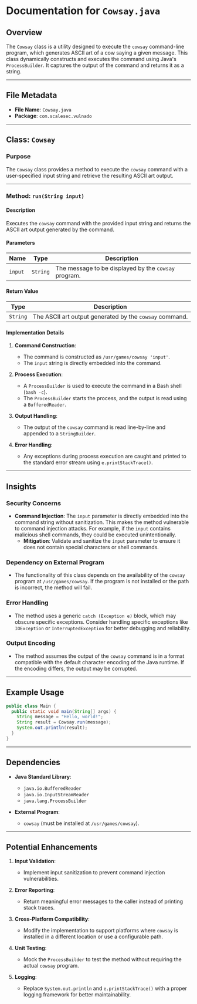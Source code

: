 # Documentation for `Cowsay.java`

## Overview
The `Cowsay` class is a utility designed to execute the `cowsay` command-line program, which generates ASCII art of a cow saying a given message. This class dynamically constructs and executes the command using Java's `ProcessBuilder`. It captures the output of the command and returns it as a string.

---

## File Metadata
- **File Name**: `Cowsay.java`
- **Package**: `com.scalesec.vulnado`

---

## Class: `Cowsay`

### Purpose
The `Cowsay` class provides a method to execute the `cowsay` command with a user-specified input string and retrieve the resulting ASCII art output.

---

### Method: `run(String input)`

#### Description
Executes the `cowsay` command with the provided input string and returns the ASCII art output generated by the command.

#### Parameters
| Name   | Type   | Description                                      |
|--------|--------|--------------------------------------------------|
| `input`| `String`| The message to be displayed by the `cowsay` program.|

#### Return Value
| Type     | Description                                      |
|----------|--------------------------------------------------|
| `String` | The ASCII art output generated by the `cowsay` command.|

#### Implementation Details
1. **Command Construction**:
   - The command is constructed as `/usr/games/cowsay 'input'`.
   - The `input` string is directly embedded into the command.

2. **Process Execution**:
   - A `ProcessBuilder` is used to execute the command in a Bash shell (`bash -c`).
   - The `ProcessBuilder` starts the process, and the output is read using a `BufferedReader`.

3. **Output Handling**:
   - The output of the `cowsay` command is read line-by-line and appended to a `StringBuilder`.

4. **Error Handling**:
   - Any exceptions during process execution are caught and printed to the standard error stream using `e.printStackTrace()`.

---

## Insights

### Security Concerns
- **Command Injection**: The `input` parameter is directly embedded into the command string without sanitization. This makes the method vulnerable to command injection attacks. For example, if the `input` contains malicious shell commands, they could be executed unintentionally.
  - **Mitigation**: Validate and sanitize the `input` parameter to ensure it does not contain special characters or shell commands.

### Dependency on External Program
- The functionality of this class depends on the availability of the `cowsay` program at `/usr/games/cowsay`. If the program is not installed or the path is incorrect, the method will fail.

### Error Handling
- The method uses a generic `catch (Exception e)` block, which may obscure specific exceptions. Consider handling specific exceptions like `IOException` or `InterruptedException` for better debugging and reliability.

### Output Encoding
- The method assumes the output of the `cowsay` command is in a format compatible with the default character encoding of the Java runtime. If the encoding differs, the output may be corrupted.

---

## Example Usage

```java
public class Main {
  public static void main(String[] args) {
    String message = "Hello, world!";
    String result = Cowsay.run(message);
    System.out.println(result);
  }
}
```

---

## Dependencies
- **Java Standard Library**:
  - `java.io.BufferedReader`
  - `java.io.InputStreamReader`
  - `java.lang.ProcessBuilder`

- **External Program**:
  - `cowsay` (must be installed at `/usr/games/cowsay`).

---

## Potential Enhancements
1. **Input Validation**:
   - Implement input sanitization to prevent command injection vulnerabilities.

2. **Error Reporting**:
   - Return meaningful error messages to the caller instead of printing stack traces.

3. **Cross-Platform Compatibility**:
   - Modify the implementation to support platforms where `cowsay` is installed in a different location or use a configurable path.

4. **Unit Testing**:
   - Mock the `ProcessBuilder` to test the method without requiring the actual `cowsay` program.

5. **Logging**:
   - Replace `System.out.println` and `e.printStackTrace()` with a proper logging framework for better maintainability.
